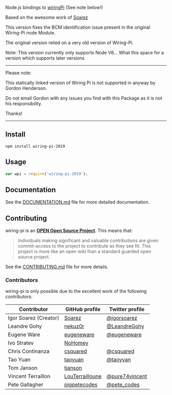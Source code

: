Node.js bindings to [wiringPi](http://www.wiringpi.com) (See note below!)

Based on the awesome work of [Soarez](https://github.com/Soarez/node-wiring-pi)

This version fixes the BCM identification issue present in the original Wiring-Pi node Module.

The original version relied on a very old version of Wiring-Pi.

Note: This version currently only supports Node V6... What this space for a version which supports later versions

****************************************************

Please note:

This statically linked version of Wiring Pi is not supported in anyway by Gordon Henderson.

Do not email Gordon with any issues you find with this Package as it is not his responsibility.

Thanks!

*****************************************************

## Install

```
npm install wiring-pi-2019
```

## Usage

```javascript
var wpi = require('wiring-pi-2019');
```
## Documentation

See the [DOCUMENTATION.md](https://github.com/WiringPi/WiringPi-Node/blob/master/DOCUMENTATION.md) file for more detailed documentation.

## Contributing

wiring-pi is an [**OPEN Open Source Project**](http://openopensource.org/). This means that:

> Individuals making significant and valuable contributions are given commit-access to the project to contribute as they see fit. This project is more like an open wiki than a standard guarded open source project.

See the [CONTRIBUTING.md](https://github.com/WiringPi/WiringPi-Node/blob/master/CONTRIBUTING.md) file for more details.

### Contributors

wiring-pi is only possible due to the excellent work of the following contributors:

Contributor | GitHub profile | Twitter profile |
--- | --- | ---
Igor Soarez (Creator) | [Soarez](https://github.com/Soarez) | [@igorsoarez](https://twitter.com/igorsoarez)
Leandre Gohy | [nekuz0r](https://github.com/nekuz0r) | [@LeandreGohy](http://twitter.com/LeandreGohy)
Eugene Ware | [eugeneware](https://github.com/eugeneware) | [@eugeneware](http://twitter.com/eugeneware)
Ivo Stratev | [NoHomey](https://github.com/NoHomey) |
Chris Continanza | [csquared](https://github.com/csquared) | [@csquared](https://twitter.com/em_csquared/)
Tao Yuan | [taoyuan](https://github.com/taoyuan) | [@taoyvan](https://twitter.com/taoyvan)
Tom Janson | [tjanson](https://github.com/tjanson) |
Vincent Terraillon | [LouTerrailloune](https://github.com/LouTerrailloune) | [@pure74vincent](https://twitter.com/pure74vincent)
Pete Gallagher | [pjgpetecodes](https://github.com/pjgpetecodes) | [@pete_codes](https://twitter.com/pete_codes)
